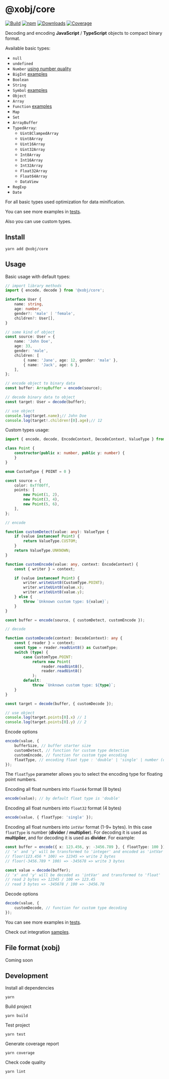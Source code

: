# @xobj/core

[![Build](https://github.com/superman2211/xobj/workflows/build/badge.svg)](https://github.com/superman2211/xobj/actions/workflows/build.yml)
[![npm](https://badge.fury.io/js/@xobj%2Fcore.svg)](https://badge.fury.io/js/@xobj%2Fcore) 
[![Downloads](https://img.shields.io/npm/dw/auph)](https://www.npmjs.com/package/@xobj/core) 
[![Coverage](https://superman2211.github.io/xobj/packages/core/coverage/badges.svg)](https://superman2211.github.io/xobj/packages/core/coverage/lcov-report/)

Decoding and encoding **JavaScript** / **TypeScript** objects to compact binary format.

Available basic types:
- `null`
- `undefined`
- `Number` [using number quality](https://github.com/superman2211/xobj/blob/master/packages/core/test/numbers.test.ts#L131)
- `BigInt` [examples](https://github.com/superman2211/xobj/blob/master/packages/core/test/bigint.test.ts)
- `Boolean`
- `String`
- `Symbol` [examples](https://github.com/superman2211/xobj/blob/master/packages/core/test/symbol.test.ts)
- `Object`
- `Array`
- `Function` [examples](https://github.com/superman2211/xobj/blob/master/packages/core/test/function.test.ts)
- `Map`
- `Set`
- `ArrayBuffer`
- `TypedArray`:
	- `Uint8ClampedArray`
	- `Uint8Array`
	- `Uint16Array`
	- `Uint32Array`
	- `Int8Array`
	- `Int16Array`
	- `Int32Array`
	- `Float32Array`
	- `Float64Array`
	- `DataView`
- `RegExp`
- `Date`

For all basic types used optimization for data minification.

You can see more examples in [tests](https://github.com/superman2211/xobj/tree/master/packages/core/test).

Also you can use custom types.

## Install
```shell
yarn add @xobj/core
```

## Usage
Basic usage with default types:
```typescript
// import library methods
import { encode, decode } from '@xobj/core';

interface User {
	name: string,
	age: number,
	gender?: 'male' | 'female',
	children?: User[],
}

// some kind of object
const source: User = {
	name: 'John Doe',
	age: 33,
	gender: 'male',
	children: [
		{ name: 'Jane', age: 12, gender: 'male' },
		{ name: 'Jack', age: 6 },
	],
};

// encode object to binary data
const buffer: ArrayBuffer = encode(source);

// decode binary data to object
const target: User = decode(buffer);

// use object
console.log(target.name);// John Doe
console.log(target!.children![0].age);// 12
```

Custom types usage:
```typescript
import { encode, decode, EncodeContext, DecodeContext, ValueType } from '@xobj/core';

class Point {
	constructor(public x: number, public y: number) {
	}
}

enum CustomType { POINT = 0 }

const source = {
	color: 0xff00ff,
	points: [
		new Point(1, 2),
		new Point(3, 4),
		new Point(5, 6),
	],
};

// encode

function customDetect(value: any): ValueType {
	if (value instanceof Point) {
		return ValueType.CUSTOM;
	}
	return ValueType.UNKNOWN;
}

function customEncode(value: any, context: EncodeContext) {
	const { writer } = context;

	if (value instanceof Point) {
		writer.writeUint8(CustomType.POINT);
		writer.writeUint8(value.x);
		writer.writeUint8(value.y);
	} else {
		throw `Unknown custom type: ${value}`;
	}
}

const buffer = encode(source, { customDetect, customEncode });

// decode

function customDecode(context: DecodeContext): any {
	const { reader } = context;
	const type = reader.readUint8() as CustomType;
	switch (type) {
		case CustomType.POINT:
			return new Point(
				reader.readUint8(),
				reader.readUint8()
			);
		default:
			throw `Unknown custom type: ${type}`;
	}
}

const target = decode(buffer, { customDecode });

// use object
console.log(target.points[0].x) // 1
console.log(target.points[0].y) // 2
```

Encode options
```typescript
encode(value, {
	bufferSize, // buffer starter size
	customDetect, // function for custom type detection
	customEncode, // function for custom type encoding
	floatType, // encoding float type : 'double' | 'single' | number (default is 'double')
});
```
The `floatType` parameter allows you to select the encoding type for floating point numbers.

Encoding all float numbers into `float64` format (8 bytes)
```typescript
encode(value); // by default float type is 'double'
```
Encoding all float numbers into `float32` format (4 bytes)
```typescript
encode(value, { floatType: 'single' });
```
Encoding all float numbers into `intVar` format (1-9+ bytes).
In this case `floatType` is number (**divider** / **multiplier**). For decoding it is used as **multiplier**, and for decoding it is used as **divider**. For example:
```typescript
const buffer = encode({ x: 123.456, y: -3456.789 }, { floatType: 100 });
// 'x' and 'y' will be transformed to 'integer' and encoded as 'intVar' 
// floor(123.456 * 100) => 12345 => write 2 bytes
// floor(-3456.789 * 100) => -345678 => write 3 bytes

const value = decode(buffer);
// 'x' and 'y' will be decoded as 'intVar' and transformed to 'float' 
// read 2 bytes => 12345 / 100 => 123.45
// read 3 bytes => -345678 / 100 => -3456.78
```

Decode options
```typescript
decode(value, {
	customDecode, // function for custom type decoding
});
```

You can see more examples in [tests](https://github.com/superman2211/xobj/tree/master/packages/core/test).

Check out integration [samples](https://github.com/superman2211/xobj/tree/master/samples).

## File format (xobj)
Coming soon

## Development
Install all dependencies
```shell
yarn
```

Build project
```shell
yarn build
```

Test project
```shell
yarn test
```

Generate coverage report
```shell
yarn coverage
```

Check code quality
```shell
yarn lint
```
